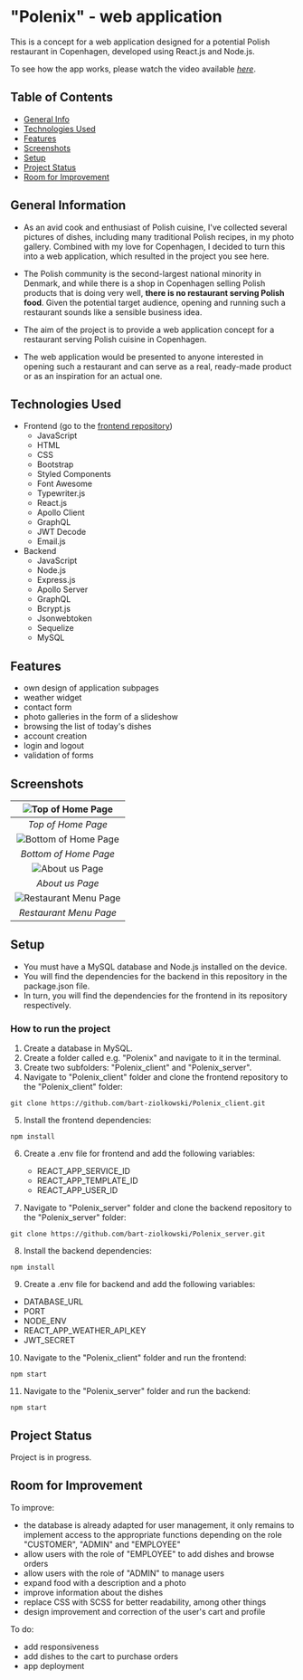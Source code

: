 # "Polenix" - web application

This is a concept for a web application designed for a potential Polish restaurant in Copenhagen, developed using React.js and Node.js.

To see how the app works, please watch the video available [_here_](https://youtu.be/jQvGdUtV6qg).

## Table of Contents

- [General Info](#general-information)
- [Technologies Used](#technologies-used)
- [Features](#features)
- [Screenshots](#screenshots)
- [Setup](#setup)
- [Project Status](#project-status)
- [Room for Improvement](#room-for-improvement)

## General Information

- As an avid cook and enthusiast of Polish cuisine, I've collected several pictures of dishes, including many traditional Polish recipes, in my photo gallery. Combined with my love for Copenhagen, I decided to turn this into a web application, which resulted in the project you see here.

- The Polish community is the second-largest national minority in Denmark, and while there is a shop in Copenhagen selling Polish products that is doing very well, **there is no restaurant serving Polish food**. Given the potential target audience, opening and running such a restaurant sounds like a sensible business idea.

- The aim of the project is to provide a web application concept for a restaurant serving Polish cuisine in Copenhagen.

- The web application would be presented to anyone interested in opening such a restaurant and can serve as a real, ready-made product or as an inspiration for an actual one.

## Technologies Used

- Frontend (go to the [frontend repository](https://github.com/bart-ziolkowski/Polenix_client))
  - JavaScript
  - HTML
  - CSS
  - Bootstrap
  - Styled Components
  - Font Awesome
  - Typewriter.js
  - React.js
  - Apollo Client
  - GraphQL
  - JWT Decode
  - Email.js
- Backend
  - JavaScript
  - Node.js
  - Express.js
  - Apollo Server
  - GraphQL
  - Bcrypt.js
  - Jsonwebtoken
  - Sequelize
  - MySQL

## Features

- own design of application subpages
- weather widget
- contact form
- photo galleries in the form of a slideshow
- browsing the list of today's dishes
- account creation
- login and logout
- validation of forms

## Screenshots

|    ![Top of Home Page](https://i.postimg.cc/qRPSHrvK/home-Top-Screen.png)    |
| :--------------------------------------------------------------------------: |
|                              _Top of Home Page_                              |
| ![Bottom of Home Page](https://i.postimg.cc/d0yyk03x/home-Bottom-Screen.jpg) |
|                            _Bottom of Home Page_                             |
|       ![About us Page](https://i.postimg.cc/Ls0GvLdN/about-Screen.png)       |
|                               _About us Page_                                |
|    ![Restaurant Menu Page](https://i.postimg.cc/VLFH3Gk6/menu-Screen.png)    |
|                            _Restaurant Menu Page_                            |

## Setup

- You must have a MySQL database and Node.js installed on the device.
- You will find the dependencies for the backend in this repository in the package.json file.
- In turn, you will find the dependencies for the frontend in its repository respectively.

### How to run the project

1. Create a database in MySQL.
2. Create a folder called e.g. "Polenix" and navigate to it in the terminal.
3. Create two subfolders: "Polenix_client" and "Polenix_server".
4. Navigate to "Polenix_client" folder and clone the frontend repository to the "Polenix_client" folder:

```
git clone https://github.com/bart-ziolkowski/Polenix_client.git
```

5. Install the frontend dependencies:

```
npm install
```

6. Create a .env file for frontend and add the following variables:

   - REACT_APP_SERVICE_ID
   - REACT_APP_TEMPLATE_ID
   - REACT_APP_USER_ID

7. Navigate to "Polenix_server" folder and clone the backend repository to the "Polenix_server" folder:

```
git clone https://github.com/bart-ziolkowski/Polenix_server.git
```

8. Install the backend dependencies:

```
npm install
```

9. Create a .env file for backend and add the following variables:

- DATABASE_URL
- PORT
- NODE_ENV
- REACT_APP_WEATHER_API_KEY
- JWT_SECRET

10. Navigate to the "Polenix_client" folder and run the frontend:

```
npm start
```

11. Navigate to the "Polenix_server" folder and run the backend:

```
npm start
```

## Project Status

Project is in progress.

## Room for Improvement

To improve:

- the database is already adapted for user management, it only remains to implement access to the appropriate functions depending on the role "CUSTOMER", "ADMIN" and "EMPLOYEE"
- allow users with the role of "EMPLOYEE" to add dishes and browse orders
- allow users with the role of "ADMIN" to manage users
- expand food with a description and a photo
- improve information about the dishes
- replace CSS with SCSS for better readability, among other things
- design improvement and correction of the user's cart and profile

To do:

- add responsiveness
- add dishes to the cart to purchase orders
- app deployment
